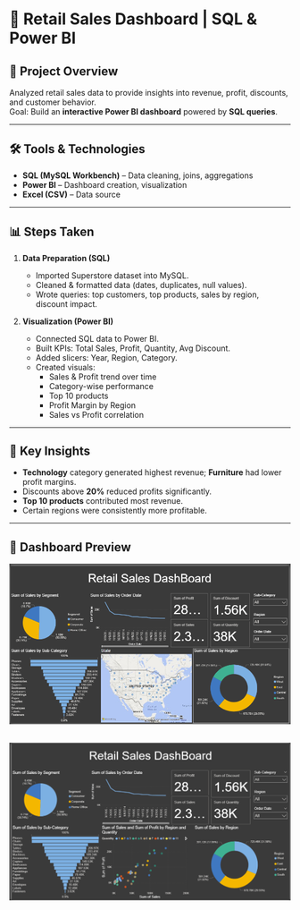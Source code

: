 # 🛒 Retail Sales Dashboard | SQL & Power BI

## 📌 Project Overview
Analyzed retail sales data to provide insights into revenue, profit, discounts, and customer behavior.  
Goal: Build an **interactive Power BI dashboard** powered by **SQL queries**.

---

## 🛠️ Tools & Technologies
- **SQL (MySQL Workbench)** – Data cleaning, joins, aggregations  
- **Power BI** – Dashboard creation, visualization  
- **Excel (CSV)** – Data source  

---

## 📊 Steps Taken
1. **Data Preparation (SQL)**
   - Imported Superstore dataset into MySQL.  
   - Cleaned & formatted data (dates, duplicates, null values).  
   - Wrote queries: top customers, top products, sales by region, discount impact.  

2. **Visualization (Power BI)**
   - Connected SQL data to Power BI.  
   - Built KPIs: Total Sales, Profit, Quantity, Avg Discount.  
   - Added slicers: Year, Region, Category.  
   - Created visuals:  
     - Sales & Profit trend over time  
     - Category-wise performance  
     - Top 10 products  
     - Profit Margin by Region  
     - Sales vs Profit correlation  

---

## 🔑 Key Insights
- **Technology** category generated highest revenue; **Furniture** had lower profit margins.  
- Discounts above **20%** reduced profits significantly.  
- **Top 10 products** contributed most revenue.  
- Certain regions were consistently more profitable.  

---

## 📸 Dashboard Preview
![Dashboard Screenshot](power-bi/1.png)


![Dashboard Screenshot](power-bi/2.png)
---



